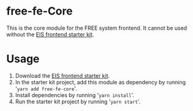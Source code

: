 # free-fe-Core
This is the core module for the FREE system frontend. It cannot be used without the [EIS frontend starter kit](https://www.npmjs.com/package/free-fe-starter-kit).

# Usage
1. Download the [EIS frontend starter kit](https://www.npmjs.com/package/free-fe-starter-kit).
2. In the starter kit project, add this module as dependency by running '`yarn add free-fe-core`'.
3. Install dependencies by running '`yarn install`'.
4. Run the starter kit project by running '`yarn start`'.
